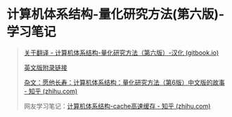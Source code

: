 # 计算机体系结构-量化研究方法(第六版)-学习笔记

> [关于翻译 - 计算机体系结构-量化研究方法（第六版）-汉化 (gitbook.io)](https://mxlol233.gitbook.io/ji-suan-ji-ti-xi-jie-gou-liang-hua-yan-jiu-fang-fa-di-liu-ban-han-hua/)
>
> [英文版附录链接](https://www.elsevier.com/books-and-journals/book-companion/9780128119051)
>
> [杂文：愿他长寿：计算机体系结构：量化研究方法（第6版）中文版的故事 - 知乎 (zhihu.com)](https://zhuanlan.zhihu.com/p/415921386)
>
> 网友学习笔记：[计算机体系结构-cache高速缓存 - 知乎 (zhihu.com)](https://zhuanlan.zhihu.com/p/482651908)